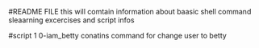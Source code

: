 #README FILE
this will comtain information about baasic shell command sleaarning excercises and script infos

#script 1 0-iam_betty
conatins command for change user to betty
